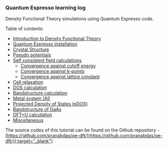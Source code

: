 ### Quantum Espresso learning log 
Density Functional Theory simulations using Quantum Espresso code. 

Table of contents:  

+ [Introduction to Density Functional Theory](dft.md) 
+ [Quantum Espresso installation](install.md) 
+ [Crystal Structure](crystal-structure.md) 
+ [Pseudo potentials](pseudo.md) 
+ [Self consistent field calculations](scf/scf.md) 
    - [Convergence against cutoff energy](scf/ecutoff.md)
    - [Convergence against k-points](scf/kpoints.md) 
    - [Convergence against lattice constant](scf/alat.md) 
+ [Cell relaxation](relax.md) 
+ [DOS calculation](dos.md) 
+ [Bandstructure calculation](band.md) 
+ [Metal system (Al)](al/al.md) 
+ [Projected Density of States (pDOS)](al/proj.md) 
+ [Bandstructure of GaAs](GaAs/GaAs.md) 
+ [DFT+U calculation](dft-u.md)
+ [Miscellaneous](misc.md) 

The source codes of this tutorial can be found on the Github repository - [https://github.com/pranabdas/qe-dft/](https://github.com/pranabdas/qe-dft/){:target="_blank"}
